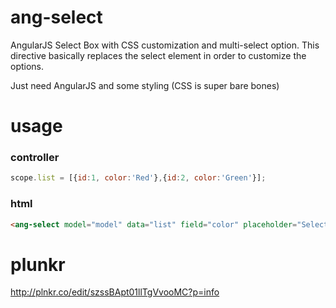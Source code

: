 # ang-select
AngularJS Select Box with CSS customization and multi-select option. This directive basically replaces the select element in order to customize the options.

Just need AngularJS and some styling (CSS is super bare bones)

# usage
### controller
```javascript
scope.list = [{id:1, color:'Red'},{id:2, color:'Green'}];
```
### html
```html
<ang-select model="model" data="list" field="color" placeholder="Select an option..."></ang-select>
```


# plunkr

http://plnkr.co/edit/szssBApt01llTgVvooMC?p=info
